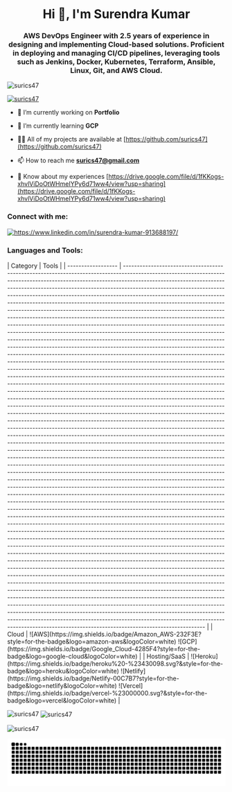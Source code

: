 <h1 align="center">Hi 👋, I'm Surendra Kumar</h1>
<h3 align="center">AWS DevOps Engineer with 2.5 years of experience in designing and implementing Cloud-based solutions. Proficient in deploying and managing CI/CD pipelines, leveraging tools such as Jenkins, Docker, Kubernetes, Terraform, Ansible, Linux, Git, and AWS Cloud.</h3>

<p align="left"> <img src="https://komarev.com/ghpvc/?username=surics47&label=Profile%20views&color=0e75b6&style=flat" alt="surics47" /> </p>

<p align="left"> <a href="https://github.com/ryo-ma/github-profile-trophy"><img src="https://github-profile-trophy.vercel.app/?username=surics47" alt="surics47" /></a> </p>

- 🔭 I’m currently working on **Portfolio**

- 🌱 I’m currently learning **GCP**

- 👨‍💻 All of my projects are available at [https://github.com/surics47](https://github.com/surics47)

- 📫 How to reach me **surics47@gmail.com**

- 📄 Know about my experiences [https://drive.google.com/file/d/1fKKogs-xhvlViDoOtWHmeIYPy6d71ww4/view?usp=sharing](https://drive.google.com/file/d/1fKKogs-xhvlViDoOtWHmeIYPy6d71ww4/view?usp=sharing)

<h3 align="left">Connect with me:</h3>
<p align="left">
<a href="https://linkedin.com/in/https://www.linkedin.com/in/surendra-kumar-913688197/" target="blank"><img align="center" src="https://raw.githubusercontent.com/rahuldkjain/github-profile-readme-generator/master/src/images/icons/Social/linked-in-alt.svg" alt="https://www.linkedin.com/in/surendra-kumar-913688197/" height="30" width="40" /></a>
</p>

<h3 align="left">Languages and Tools:</h3>
| Category           | Tools                                                                                                                                                                                         |
| ------------------ | ----------------------------------------------------------------------------------------------------------------------------------------------------------------------------------------------------------------------------------------------------------------------------------------------------------------------------------------------------------------------------------------------------------------------------------------------------------------------------------------------------------------------------------------------------------------------------------------------------------------------------------------------------------------------------------------------------------------------------------------------------------------------------------------------------------------------------------------------------------------------------------------------------------------------------------------------------------------------------------------------------------------------------------------------------------------------------------------------------------------------------------------------------------------------------------------------------------------------------------------------------------------------------------------------------------------------------------------------------------------------------------------------------------------------------------------------------------------------------------------------------------------------------------------------------------------------------------------------------------------------------------------------------------------------------------------------------------------------------------------------------------------------------------------------------------------------------------------------------------------------------------------------------------------------------------------------------------------------------------------------------------------------------------------------------------------------------------------------------------------------------------------------------------------------------------------------------------------------------------------------------------------------------------------------------------------------------------------------------------------------------------------------------------------------------------------------------------------------------------------------------------------------------------------------------------------------------------------------------------------------------------------------------------------------------------------------------------------------------------------------------------------------------------------------------------------------------------------------------------------------------------------------------------------------------------------------------------------------------------------------------------------------------------------------------------------------------------------------------------------------------------------------------------------------------------------------------------------------------------------------------------------------------------------------------------------------------------------------------------------------------------------------------------------------------------------------------------------------------------------------------------------------------------------------------------------------------------------------------------------------------------------------------------------------------------------------------------------------------------------------------------------------------------------------------------------------------------------------------------------------------------------------------------------------------------------------------------------------------------------------------------- |
| Cloud              | ![AWS](https://img.shields.io/badge/Amazon_AWS-232F3E?style=for-the-badge&logo=amazon-aws&logoColor=white) ![GCP](https://img.shields.io/badge/Google_Cloud-4285F4?style=for-the-badge&logo=google-cloud&logoColor=white)     
|
| Hosting/SaaS       | ![Heroku](https://img.shields.io/badge/heroku%20-%23430098.svg?&style=for-the-badge&logo=heroku&logoColor=white) ![Netlify](https://img.shields.io/badge/Netlify-00C7B7?style=for-the-badge&logo=netlify&logoColor=white) ![Vercel](https://img.shields.io/badge/vercel-%23000000.svg?&style=for-the-badge&logo=vercel&logoColor=white)                                                                   |                                                                         

<p><img align="left" src="https://github-readme-stats.vercel.app/api/top-langs?username=surics47&show_icons=true&locale=en&layout=compact" alt="surics47" /></p>

<p>&nbsp;<img align="center" src="https://github-readme-stats.vercel.app/api?username=surics47&show_icons=true&locale=en" alt="surics47" /></p>

<p><img align="center" src="https://github-readme-streak-stats.herokuapp.com/?user=surics47&" alt="surics47" /></p>

![Snake animation](https://raw.githubusercontent.com/surics47/surics47/output/github-snake-dark.svg)
